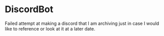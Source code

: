 # DiscordBot

Failed attempt at making a discord that I am archiving just in case I would like to reference or look at it at a later date.
